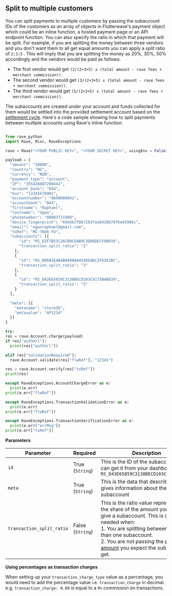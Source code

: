 ## Split to multiple customers

You can split payments to multiple customers by passing the subaccount IDs of the customers as an array of objects in Flutterwave's payment object which could be an inline function, a hosted payment page or an API endpoint function. You can also specify the ratio in which that payment will be split. For example, if you are splitting the money between three vendors and you don't want them to all get equal amounts you can apply a split ratio of   `2:3:5` .  This will imply that you are splitting the money as 20%, 30%, 50% accordingly and the vendors would be paid as follows:


- The first vendor would get `(2/(2+3+5) x (total amount - rave fees + merchant commission))`.
- The second vendor would get `(3/(2+3+5) x (total amount - rave fees + merchant commission))`.
- The third vendor would get `(5/(2+3+5) x (total amount - rave fees + merchant commission))`.

The subaccounts are created under your account and funds collected for them would be settled into the provided settlement account based on the [settlement cycle](https://support.flutterwave.com/article/153-settlement-schedule). Here's a code sample showing how to split payments between multiple accounts using Rave's inline function:

```python

from rave_python
import Rave, Misc, RaveExceptions

rave = Rave("<YOUR PUBLIC KEY>", "<YOUR SECRET KEY>", usingEnv = False)

payload = {
  "amount": "10000",
  "country": "NG",
  "currency": "NGN",
  "payment_type": "account",
  "IP": "355426087298442",
  "account_bank": "044",
  "bvn": "12345678901",
  "accountnumber": "0690000041",
  "accountbank": "044",
  "firstname": "Raphael",
  "lastname": "Ugwu",
  "phonenumber": "08083721998",
  "device_fingerprint": "69e6b7f0b72037aa8428b70fbe03986c",
  "email": "ugwuraphael@gmail.com",
  "txRef": "MC-7666-YU",
  "subaccounts": [{
      "id": "RS_E5F7B53C26CB9CEAB9C3DD8DECF0B039",
      "transaction_split_ratio": "2"
    },
    {
      "id": "RS_B00A5EAB4B6A988A454DEADC2F6262BC",
      "transaction_split_ratio": "3"
    },
    {
      "id": "RS_D43E65859C3138BECD103C4175B4B839",
      "transaction_split_ratio": "5"
    }
  ],

  "meta": [{
    "metaname": "storeID",
    "metavalue": "AP1234"
  }]
}

try:
res = rave.Account.charge(payload)
if res["authUrl"]:
  print(res["authUrl"])

elif res["validationRequired"]:
  rave.Account.validate(res["flwRef"], "12345")

res = rave.Account.verify(res["txRef"])
print(res)

except RaveExceptions.AccountChargeError as e:
  print(e.err)
print(e.err["flwRef"])

except RaveExceptions.TransactionValidationError as e:
  print(e.err)
print(e.err["flwRef"])

except RaveExceptions.TransactionVerificationError as e:
  print(e.err["errMsg"])
print(e.err["txRef"])
```

**Parameters**

| Parameter 	| Required 	| Description 	|
|---------------------------	|------------------------	|-----------------------------------------------------------------------------------------------------------------------------------------------------------------------------------------------------------------------------------------------------------------------------------------------------------------------------------------------------------------------------------------------	|
| `id` 	| True <br> (`String`) 	| This is the ID of the subaccount, you can get it from your dashboard e.g. `RS_D43E65859C3138BECD103C4175B4B839` 	|
| `meta` 	| True <br> (`String`) 	| This is the data that describes and gives information about the subaccount 	|
| `transaction_split_ratio` 	|  False <br> (`String`) 	| This is the ratio value representing the share of the amount you intend to give a subaccount. This is only needed when: <br> 1. You are splitting between more than one subaccount. <br>  2. You are not passing the [exact amount](https://developer.flutterwave.com/docs/split-payment#section-passing-the-exact-amount-you-want-a-subaccount-to-receive) you expect the subaccount to get. 	|


**Using percentages as transaction charges**

When setting up your `transaction_charge_type` value as a percentage, you would need to add the percentage value i.e. `transaction_charge` in decimal. e.g. `transaction_charge: 0.09` is equal to a `9%` commission on transactions.

